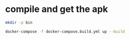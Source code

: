 
# compile and get the apk

```bash
mkdir -p bin
```

```bash
docker-compose -f docker-compose.build.yml up --build
```
